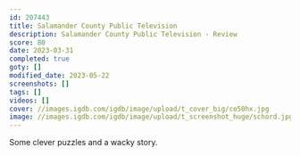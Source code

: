 ```yaml
---
id: 207443
title: Salamander County Public Television
description: Salamander County Public Television - Review
score: 80
date: 2023-03-31
completed: true
goty: []
modified_date: 2023-05-22
screenshots: []
tags: []
videos: []
cover: //images.igdb.com/igdb/image/upload/t_cover_big/co50hx.jpg
image: //images.igdb.com/igdb/image/upload/t_screenshot_huge/schord.jpg
---
```

Some clever puzzles and a wacky story.